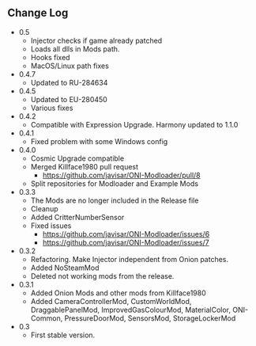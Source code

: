 Change Log
----------
* 0.5
  * Injector checks if game already patched
  * Loads all dlls in Mods path.
  * Hooks fixed
  * MacOS/Linux path fixes
* 0.4.7
  * Updated to RU-284634
* 0.4.5
  * Updated to EU-280450
  * Various fixes
* 0.4.2
  * Compatible with Expression Upgrade. Harmony updated to 1.1.0
* 0.4.1
  * Fixed problem with some Windows config
* 0.4.0
  * Cosmic Upgrade compatible
  * Merged Killface1980 pull request
    * https://github.com/javisar/ONI-Modloader/pull/8
  * Split repositories for Modloader and Example Mods
* 0.3.3
  * The Mods are no longer included in the Release file
  * Cleanup
  * Added CritterNumberSensor
  * Fixed issues
    * https://github.com/javisar/ONI-Modloader/issues/6
    * https://github.com/javisar/ONI-Modloader/issues/7
* 0.3.2
  * Refactoring. Make Injector independent from Onion patches.
  * Added NoSteamMod
  * Deleted not working mods from the release.
* 0.3.1
  * Added Onion Mods and other mods from Killface1980
  * Added CameraControllerMod, CustomWorldMod, DraggablePanelMod, ImprovedGasColourMod, MaterialColor, ONI-Common, PressureDoorMod, SensorsMod, StorageLockerMod
* 0.3
  * First stable version.